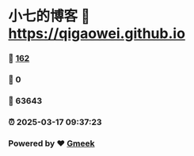 # 小七的博客 :link: https://qigaowei.github.io 
### :page_facing_up: [162](https://qigaowei.github.io/tag.html) 
### :speech_balloon: 0 
### :hibiscus: 63643 
### :alarm_clock: 2025-03-17 09:37:23 
### Powered by :heart: [Gmeek](https://github.com/Meekdai/Gmeek)
